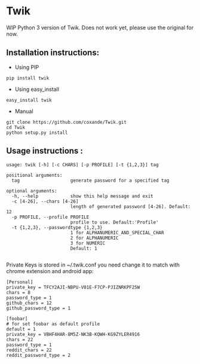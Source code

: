 Twik
====

WIP Python 3 version of Twik. Does not work yet, please use the original for now.


## Installation instructions:
  * Using PIP
  
```pip install twik```

  * Using easy_install
  
```easy_install twik```

  * Manual
```
git clone https://github.com/coxande/Twik.git
cd Twik
python setup.py install
```


## Usage instructions :



```
usage: twik [-h] [-c CHARS] [-p PROFILE] [-t {1,2,3}] tag

positional arguments:
  tag                   generate password for a specified tag

optional arguments:
  -h, --help            show this help message and exit
  -c [4-26], --chars [4-26]
                        length of generated password [4-26]. Default: 12
  -p PROFILE, --profile PROFILE
                        profile to use. Default:'Profile'
  -t {1,2,3}, --passwordtype {1,2,3}
                        1 for ALPHANUMERIC_AND_SPECIAL_CHAR
                        2 for ALPHANUMERIC
                        3 for NUMERIC
                        Default: 1


```

Private Keys is stored in ~/.twik.conf you need change it to match with chrome extension and android app:

```
[Personal]
private_key = TFCY2AJI-NBPU-V01E-F7CP-PJIZNRKPF25W
chars = 8
password_type = 1
github_chars = 12
github_password_type = 1

[foobar]
# for set foobar as default profile
default = 1
private_key = VBHF4HAR-8M5Z-NK3B-KQWH-KG9ZYLER4916
chars = 22
password_type = 1
reddit_chars = 22
reddit_password_type = 2
```

